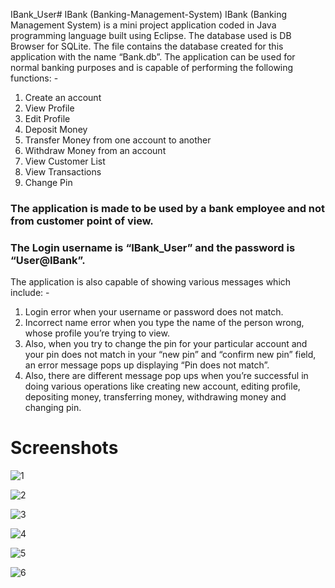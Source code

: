 IBank_User# IBank (Banking-Management-System)
IBank (Banking Management System) is a mini project application coded in Java programming language built using Eclipse. The database used is DB Browser for SQLite. The file contains the database created for this application with the name “Bank.db”. The application can be used for normal banking purposes and is capable of performing the following functions: -
1)	Create an account
2)	View Profile
3)	Edit Profile
4)	Deposit Money
5)	Transfer Money from one account to another
6)	Withdraw Money from an account
7)	View Customer List
8)	View Transactions
9)	Change Pin

### The application is made to be used by a bank employee and not from customer point of view. 
### The Login username is “IBank_User” and the password is “User@IBank”. 
The application is also capable of showing various messages which include: -
1)	Login error when your username or password does not match.
2)	Incorrect name error when you type the name of the person wrong, whose profile you’re trying to view.
3)	Also, when you try to change the pin for your particular account and your pin does not match in your “new pin” and “confirm new pin” field, an error message pops up displaying “Pin does not match”.
4)	 Also, there are different message pop ups when you’re successful in doing various operations like creating new account, editing profile, depositing money, transferring money, withdrawing money and changing pin.

# Screenshots
![1](https://user-images.githubusercontent.com/32307505/40165723-59b157de-59da-11e8-9fe3-b6f94d27270e.jpg)

![2](https://user-images.githubusercontent.com/32307505/40165743-649a16d6-59da-11e8-893e-d1bc864473a8.jpg)

![3](https://user-images.githubusercontent.com/32307505/40165753-6c3cbe7a-59da-11e8-8c3a-7ac80d65bcb1.jpg)

![4](https://user-images.githubusercontent.com/32307505/40165763-757083f0-59da-11e8-8eee-ea73bf31669b.jpg)

![5](https://user-images.githubusercontent.com/32307505/40165776-7c2cfbe2-59da-11e8-9bdc-b5b6030984b8.jpg)

![6](https://user-images.githubusercontent.com/32307505/40165788-8416ecd2-59da-11e8-9f46-047800232781.jpg)
